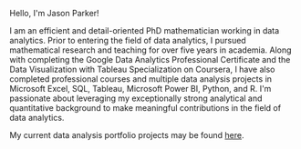 Hello, I'm Jason Parker! 

I am an efficient and detail-oriented PhD mathematician working in data analytics. Prior to entering the field of data analytics, I pursued mathematical research and teaching for over five years in academia. Along with completing the Google Data Analytics Professional Certificate and the Data Visualization with Tableau Specialization on Coursera, I have also completed professional courses and multiple data analysis projects in Microsoft Excel, SQL, Tableau, Microsoft Power BI, Python, and R. I'm passionate about leveraging my exceptionally strong analytical and quantitative background to make meaningful contributions in the field of data analytics.

My current data analysis portfolio projects may be found [here](https://github.com/jasonparker1991/DataAnalysisPortfolioProjects/blob/main/README.md).

<!---
jasonparker1991/jasonparker1991 is a ✨ special ✨ repository because its `README.md` (this file) appears on your GitHub profile.
You can click the Preview link to take a look at your changes.
--->
